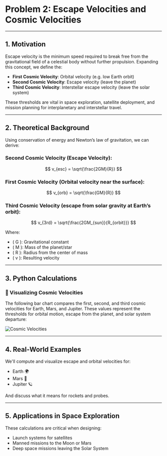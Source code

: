# Problem 2: Escape Velocities and Cosmic Velocities

---

## 1. Motivation

Escape velocity is the minimum speed required to break free from the gravitational field of a celestial body without further propulsion. Expanding this concept, we define the:

- **First Cosmic Velocity**: Orbital velocity (e.g. low Earth orbit)
- **Second Cosmic Velocity**: Escape velocity (leave the planet)
- **Third Cosmic Velocity**: Interstellar escape velocity (leave the solar system)

These thresholds are vital in space exploration, satellite deployment, and mission planning for interplanetary and interstellar travel.

---

## 2. Theoretical Background

Using conservation of energy and Newton’s law of gravitation, we can derive:

### Second Cosmic Velocity (Escape Velocity):

$$
v_{esc} = \sqrt{\frac{2GM}{R}}
$$

### First Cosmic Velocity (Orbital velocity near the surface):

$$
v_{orb} = \sqrt{\frac{GM}{R}}
$$

### Third Cosmic Velocity (escape from solar gravity at Earth’s orbit):

$$
v_{3rd} = \sqrt{\frac{2GM_{sun}}{R_{orbit}}}
$$

Where:
- \( G \): Gravitational constant
- \( M \): Mass of the planet/star
- \( R \): Radius from the center of mass
- \( v \): Resulting velocity

---

## 3. Python Calculations

### 🚀 Visualizing Cosmic Velocities

The following bar chart compares the first, second, and third cosmic velocities for Earth, Mars, and Jupiter. These values represent the thresholds for orbital motion, escape from the planet, and solar system departure:

![Cosmic Velocities](https://i.imgur.com/SdlCnsg.png)


---

## 4. Real-World Examples

We'll compute and visualize escape and orbital velocities for:
- Earth 🌍
- Mars 🔴
- Jupiter 🪐

And discuss what it means for rockets and probes.

---

## 5. Applications in Space Exploration

These calculations are critical when designing:
- Launch systems for satellites
- Manned missions to the Moon or Mars
- Deep space missions leaving the Solar System
